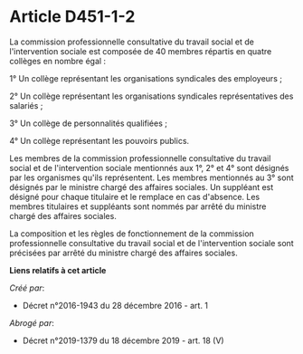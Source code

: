 # Article D451-1-2

La commission professionnelle consultative du travail social et de  l'intervention sociale est composée de 40 membres
répartis en quatre  collèges en nombre égal : 

1° Un collège représentant les organisations syndicales des employeurs ; 

2° Un collège représentant les organisations syndicales représentatives des salariés ; 

3° Un collège de personnalités qualifiées ; 

4° Un collège représentant les pouvoirs publics. 

Les membres de la commission professionnelle consultative du travail  social et de l'intervention sociale mentionnés aux 1°,
2° et 4° sont  désignés par les organismes qu'ils représentent. Les membres mentionnés  au 3° sont désignés par le ministre
chargé des affaires sociales. Un  suppléant est désigné pour chaque titulaire et le remplace en cas  d'absence. Les membres
titulaires et suppléants sont nommés par arrêté  du ministre chargé des affaires sociales. 

La  composition et les règles de fonctionnement de la commission  professionnelle consultative du travail social et de
l'intervention  sociale sont précisées par arrêté du ministre chargé des affaires  sociales.

**Liens relatifs à cet article**

_Créé par_:

  - Décret n°2016-1943 du 28 décembre 2016 - art. 1

_Abrogé par_:

  - Décret n°2019-1379 du 18 décembre 2019 - art. 18 (V)
